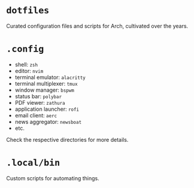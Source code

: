 # `dotfiles`

Curated configuration files and scripts for Arch, cultivated over the years.

# `.config`

- shell: `zsh`
- editor: `nvim`
- terminal emulator: `alacritty`
- terminal multiplexer: `tmux`
- window manager: `bspwm`
- status bar: `polybar`
- PDF viewer: `zathura`
- application launcher: `rofi`
- email client: `aerc`
- news aggregator: `newsboat`
- etc.

Check the respective directories for more details.

# `.local/bin`

Custom scripts for automating things.
